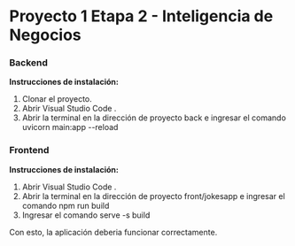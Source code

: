 # Proyecto 1 Etapa 2 - Inteligencia de Negocios


<h3>Backend</h3>
<strong>Instrucciones de instalación:</strong>
  <ol>
  <li>Clonar el proyecto.</li>
  <li>Abrir Visual Studio Code .</li>
  <li>Abrir la terminal en la dirección de proyecto back e ingresar el comando uvicorn main:app --reload</li>
  </ol>

<h3>Frontend</h3>
<strong>Instrucciones de instalación:</strong>
  <ol>
  <li>Abrir Visual Studio Code .</li>
  <li>Abrir la terminal en la dirección de proyecto front/jokesapp e ingresar el comando npm run build</li>
   <li>Ingresar el comando serve -s build</li>
  </ol>
  
Con esto, la aplicación deberia funcionar correctamente.
